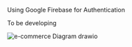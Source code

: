 Using Google Firebase for Authentication 

To be developing


![e-commerce Diagram drawio](https://user-images.githubusercontent.com/95319292/210109105-cd3e199a-3381-4304-839b-05745a598582.png)
